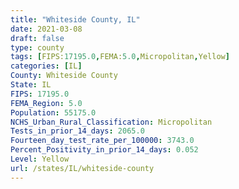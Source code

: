 ```yaml
---
title: "Whiteside County, IL"
date: 2021-03-08
draft: false
type: county
tags: [FIPS:17195.0,FEMA:5.0,Micropolitan,Yellow]
categories: [IL]
County: Whiteside County
State: IL
FIPS: 17195.0
FEMA_Region: 5.0
Population: 55175.0
NCHS_Urban_Rural_Classification: Micropolitan
Tests_in_prior_14_days: 2065.0
Fourteen_day_test_rate_per_100000: 3743.0
Percent_Positivity_in_prior_14_days: 0.052
Level: Yellow
url: /states/IL/whiteside-county
---
```



